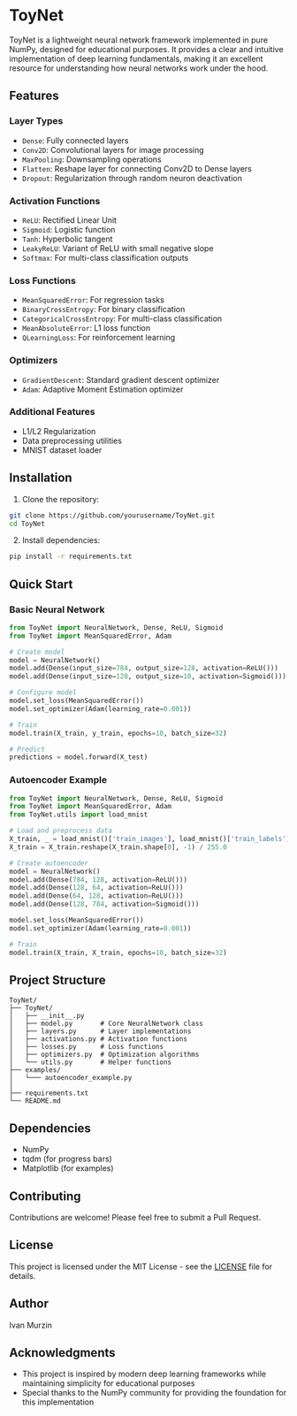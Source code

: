 
# ToyNet


ToyNet is a lightweight neural network framework implemented in pure NumPy, designed for educational purposes. It provides a clear and intuitive implementation of deep learning fundamentals, making it an excellent resource for understanding how neural networks work under the hood.

## Features

### Layer Types
- `Dense`: Fully connected layers
- `Conv2D`: Convolutional layers for image processing
- `MaxPooling`: Downsampling operations
- `Flatten`: Reshape layer for connecting Conv2D to Dense layers
- `Dropout`: Regularization through random neuron deactivation

### Activation Functions
- `ReLU`: Rectified Linear Unit
- `Sigmoid`: Logistic function
- `Tanh`: Hyperbolic tangent
- `LeakyReLU`: Variant of ReLU with small negative slope
- `Softmax`: For multi-class classification outputs

### Loss Functions
- `MeanSquaredError`: For regression tasks
- `BinaryCrossEntropy`: For binary classification
- `CategoricalCrossEntropy`: For multi-class classification
- `MeanAbsoluteError`: L1 loss function
- `QLearningLoss`: For reinforcement learning

### Optimizers
- `GradientDescent`: Standard gradient descent optimizer
- `Adam`: Adaptive Moment Estimation optimizer

### Additional Features
- L1/L2 Regularization
- Data preprocessing utilities
- MNIST dataset loader

## Installation

1. Clone the repository:
```bash
git clone https://github.com/yourusername/ToyNet.git
cd ToyNet
```

2. Install dependencies:
```bash
pip install -r requirements.txt
```

## Quick Start

### Basic Neural Network
```python
from ToyNet import NeuralNetwork, Dense, ReLU, Sigmoid
from ToyNet import MeanSquaredError, Adam

# Create model
model = NeuralNetwork()
model.add(Dense(input_size=784, output_size=128, activation=ReLU()))
model.add(Dense(input_size=128, output_size=10, activation=Sigmoid()))

# Configure model
model.set_loss(MeanSquaredError())
model.set_optimizer(Adam(learning_rate=0.001))

# Train
model.train(X_train, y_train, epochs=10, batch_size=32)

# Predict
predictions = model.forward(X_test)
```

### Autoencoder Example
```python
from ToyNet import NeuralNetwork, Dense, ReLU, Sigmoid
from ToyNet import MeanSquaredError, Adam
from ToyNet.utils import load_mnist

# Load and preprocess data
X_train, _ = load_mnist()['train_images'], load_mnist()['train_labels']
X_train = X_train.reshape(X_train.shape[0], -1) / 255.0

# Create autoencoder
model = NeuralNetwork()
model.add(Dense(784, 128, activation=ReLU()))
model.add(Dense(128, 64, activation=ReLU()))
model.add(Dense(64, 128, activation=ReLU()))
model.add(Dense(128, 784, activation=Sigmoid()))

model.set_loss(MeanSquaredError())
model.set_optimizer(Adam(learning_rate=0.001))

# Train
model.train(X_train, X_train, epochs=10, batch_size=32)
```

## Project Structure
```
ToyNet/
├── ToyNet/
│   ├── __init__.py
│   ├── model.py       # Core NeuralNetwork class
│   ├── layers.py      # Layer implementations
│   ├── activations.py # Activation functions
│   ├── losses.py      # Loss functions
│   ├── optimizers.py  # Optimization algorithms
│   └── utils.py       # Helper functions
├── examples/
│   └─── autoencoder_example.py
│   
├── requirements.txt
└── README.md
```

## Dependencies
- NumPy
- tqdm (for progress bars)
- Matplotlib (for examples)

## Contributing
Contributions are welcome! Please feel free to submit a Pull Request.

## License
This project is licensed under the MIT License - see the [LICENSE](LICENSE) file for details.

## Author
Ivan Murzin

## Acknowledgments
- This project is inspired by modern deep learning frameworks while maintaining simplicity for educational purposes
- Special thanks to the NumPy community for providing the foundation for this implementation



